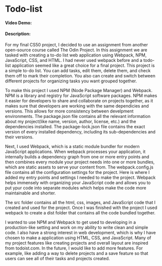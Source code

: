 # Todo-list
#### Video Demo:  <URL HERE>
#### Description:
For my final CS50 project, I decided to use an assignment from another open-source course called The Odin Project. In this assignment we are tasked with creating a to-do list web application using Webpack, NPM, JavaScript, CSS, and HTML. I had never used webpack before and a todo-list application seemed like a great choice for a final project. This project is a simple to-do list. You can add tasks, edit them, delete them, and check them off to mark their completion. You also can create and switch between different projects for organizing tasks you want grouped together. 

To make this project I used NPM (Node Package Manager) and Webpack. NPM is a library and registry for JavaScript software packages. NPM makes it easier for developers to share and collaborate on projects together, as it makes sure that developers are working with the same dependicies and versions. This allows for more consistency between develpment environments. The package.json file contains all the relevant information about my project(like name, version, author, license, etc.) and the dependencies installed. The package-lock.json file contains the exact version of every installed dependency, including its sub-dependencies and their versions.

Next, I used Webpack, which is a static module bundler for modern JavaScript applications. When webpack processes your application, it internally builds a dependency graph from one or more entry points and then combines every module your project needs into one or more bundles, which are static assets to serve your content from. The webpack.config.js file contains all the configuration settings for the project. Here is where I added my entry points and settings I needed to make the project. Webpack helps immensely with organizing your JavaScript code and allows you to put ypur code into separate modules which helps make the code more maintainable and shorter. 

The src folder contains all the html, css, images, and JavaScript code that I created and used for the project. Once I was finished with the project I used webpack to create a dist folder that contains all the code bundled together.

I wanted to use NPM and Webpack to get used to developing in a production-like setting and work on my ability to write clean and simple code. I also have a strong interest in web development, which is why I have chosen to make a application using HTML, CSS, and JavaScript. Many of my project features like creating projects and overall layout are inspired from todoist.com. In the future, I would like to add more features. For example, like adding a way to delete projects and a save feature so that users can see all of their tasks and projects created.


